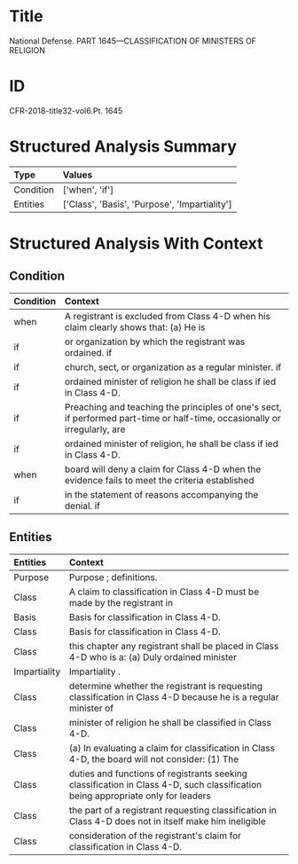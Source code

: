 # Title

 National Defense. PART 1645—CLASSIFICATION OF MINISTERS OF RELIGION


# ID

 CFR-2018-title32-vol6.Pt. 1645


# Structured Analysis Summary

| Type      | Values                                        |
|:----------|:----------------------------------------------|
| Condition | ['when', 'if']                                |
| Entities  | ['Class', 'Basis', 'Purpose', 'Impartiality'] |


# Structured Analysis With Context

 


## Condition

| Condition   | Context                                                                                                                    |
|:------------|:---------------------------------------------------------------------------------------------------------------------------|
| when        | A registrant is excluded from Class 4-D  when his claim clearly shows that: (a) He is                                      |
| if          | or organization by which the registrant was ordained. if                                                                   |
| if          | church, sect, or organization as a regular minister. if                                                                    |
| if          | ordained minister of religion he shall be class if ied in Class 4-D.                                                       |
| if          | Preaching and teaching the principles of one's sect, if performed part-time or half-time, occasionally or irregularly, are |
| if          | ordained minister of religion, he shall be class if ied in Class &#173;4-D.                                                |
| when        | board will deny a claim for Class 4-D when the evidence fails to meet the criteria established                             |
| if          | in the statement of reasons accompanying the denial. if                                                                    |


## Entities

| Entities     | Context                                                                                                                         |
|:-------------|:--------------------------------------------------------------------------------------------------------------------------------|
| Purpose      | Purpose ; definitions.                                                                                                          |
| Class        | A claim to classification in  Class 4-D must be made by the registrant in                                                       |
| Basis        | Basis  for classification in Class 4-D.                                                                                         |
| Class        | Basis for classification in  Class  4-D.                                                                                        |
| Class        | this chapter any registrant shall be placed in Class 4-D who is a: (a) Duly ordained minister                                   |
| Impartiality | Impartiality .                                                                                                                  |
| Class        | determine whether the registrant is requesting classification in Class 4-D because he is a regular minister of                  |
| Class        | minister of religion he shall be classified in Class  4-D.                                                                      |
| Class        | (a) In evaluating a claim for classification in  Class 4-D, the board will not consider: (1) The                                |
| Class        | duties and functions of registrants seeking classification in Class 4-D, such classification being appropriate only for leaders |
| Class        | the part of a registrant requesting classification in Class 4-D does not in itself make him ineligible                          |
| Class        | consideration of the registrant's claim for classification in Class  4-D.                                                       |


